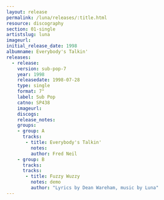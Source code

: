 ```yaml
---
layout: release
permalink: /luna/releases/:title.html
resource: discography
section: 01-single
artistslug: luna
imageurl:
initial_release_date: 1998
albumname: Everybody's Talkin'
releases:
  - release: 
    version: sub-pop-7
    year: 1998
    releasedate: 1998-07-28
    type: single
    format: 7"
    label: Sub Pop
    catno: SP438
    imageurl:
    discogs: 
    release_notes: 
    groups:
    - group: A
      tracks:
       - title: Everybody's Talkin'
         notes: 
         author: Fred Neil
    - group: B
      tracks:
      tracks:
       - title: Fuzzy Wuzzy
         notes: demo
         author: "Lyrics by Dean Wareham, music by Luna"
---
```

